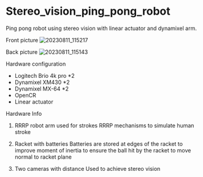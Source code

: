# Stereo_vision_ping_pong_robot
Ping pong robot using stereo vision with linear actuator and dynamixel arm.

Front picture
![20230811_115217](https://github.com/columncat/Stereo_vision_ping_pong_robot/assets/127417901/ab13db30-af20-487e-9fc3-004c88132b00)

Back picture
![20230811_115143](https://github.com/columncat/Stereo_vision_ping_pong_robot/assets/127417901/2b92670e-eeb3-4333-8e37-29f60fac8ee3)


Hardware configuration
- Logitech Brio 4k pro *2
- Dynamixel XM430 *2
- Dynamixel MX-64 *2
- OpenCR
- Linear actuator


Hardware Info
1. RRRP robot arm used for strokes
RRRP mechanisms to simulate human stroke

2. Racket with batteries
Batteries are stored at edges of the racket to improve moment of inertia to ensure the ball hit by the racket to move normal to racket plane

3. Two cameras with distance
Used to achieve stereo vision
